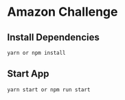 # Amazon Challenge

##  Install Dependencies
`yarn or npm install`

## Start App
`yarn start or npm run start`